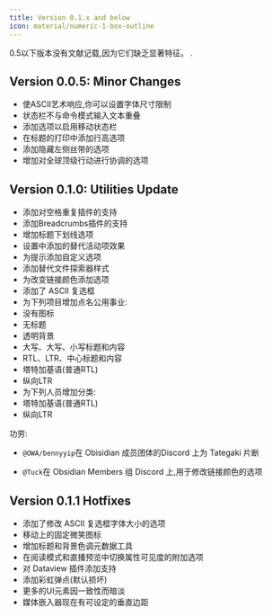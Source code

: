 ```yaml
---
title: Version 0.1.x and below
icon: material/numeric-1-box-outline
---
```


0.5以下版本没有文献记载,因为它们缺乏显著特征。
.

## Version 0.0.5: Minor Changes
- 使ASCII艺术响应,你可以设置字体尺寸限制
- 状态栏不与命令模式输入文本重叠
- 添加选项以启用移动状态栏
- 在标题的打印中添加行高选项
- 添加隐藏左侧丝带的选项
- 增加对全球顶级行动进行协调的选项

## Version 0.1.0: Utilities Update
- 添加对空格重复插件的支持
- 添加Breadcrumbs插件的支持
- 增加标题下划线选项
- 设置中添加的替代活动项效果
- 为提示添加自定义选项
- 添加替代文件探索器样式
- 为改变链接颜色添加选项
- 添加了 ASCII 复选框
- 为下列项目增加点名公用事业:
- 没有图标
- 无标题
- 透明背景
- 大写、大写、小写标题和内容
- RTL、LTR、中心标题和内容
- 塔特加基语(普通RTL)
- 纵向LTR
- 为下列人员增加分类:
- 塔特加基语(普通RTL)
- 纵向LTR

功劳:

- `@OWA/bennyyip`在 Obisidian 成员团体的Discord 上为 Tategaki 片断

- `@Tuck`在 Obsidian Members 组 Discord 上,用于修改链接颜色的选项

## Version 0.1.1 Hotfixes
- 添加了修改 ASCII 复选框字体大小的选项
- 移动上的固定微笑图标
- 增加标题和背景色调元数据工具
- 在阅读模式和直播预览中切换属性可见度的附加选项
- 对 Dataview 插件添加支持
- 添加彩虹弹点(默认损坏)
- 更多的UI元素因一致性而暗淡
- 媒体嵌入器现在有可设定的垂直边距
